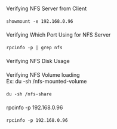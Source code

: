 ####
Verifying NFS Server from Client
####
    showmount -e 192.168.0.96
####
Verifying Which Port Using for NFS Server 
####
    rpcinfo -p | grep nfs
####
Verifying NFS Disk Usage
####
Verifying NFS Volume loading <br>
Ex: du -sh /nfs-mounted-volume   
####    
    du -sh /nfs-share
####
rpcinfo -p 192.168.0.96
####
    rpcinfo -p 192.168.0.96
####


